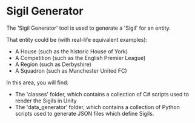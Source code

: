 # Sigil Generator

The 'Sigil Generator' tool is used to generate a 'Sigil' for an entity.

That entity could be (with real-life equivalent examples):

- A House (such as the historic House of York)
- A Competition (such as the English Premier League)
- A Region (such as Derbyshire)
- A Squadron (such as Manchester United FC)

In this area, you will find:
- The 'classes' folder, which contains a collection of C# scripts used to render the Sigils in Unity
- The 'data_generator' folder, which contains a collection of Python scripts used to generate JSON files which define Sigils.
